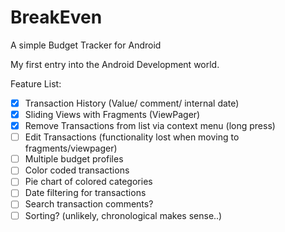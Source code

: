 BreakEven
=========

A simple Budget Tracker for Android

My first entry into the Android Development world.


Feature List:

- [x] Transaction History (Value/ comment/ internal date)
- [x] Sliding Views with Fragments (ViewPager)
- [x] Remove Transactions from list via context menu (long press)
- [ ] Edit Transactions (functionality lost when moving to fragments/viewpager)
- [ ] Multiple budget profiles
- [ ] Color coded transactions
- [ ] Pie chart of colored categories
- [ ] Date filtering for transactions
- [ ] Search transaction comments?
- [ ] Sorting? (unlikely, chronological makes sense..)
